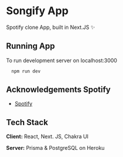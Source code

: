 
# Songify App

Spotify clone App, built in Next.JS ✨



## Running App

To run development server on localhost:3000

```bash
  npm run dev
```


## Acknowledgements Spotify

 - [Spotify](https://github.com/spotify)


## Tech Stack

**Client:** React, Next. JS, Chakra UI

**Server:** Prisma & PostgreSQL on Heroku


